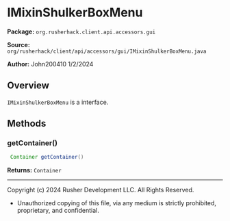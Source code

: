 # IMixinShulkerBoxMenu

**Package:** `org.rusherhack.client.api.accessors.gui`

**Source:** `org/rusherhack/client/api/accessors/gui/IMixinShulkerBoxMenu.java`

**Author:** John200410 1/2/2024



## Overview

`IMixinShulkerBoxMenu` is a interface.

## Methods

### getContainer()

```java
 Container getContainer()
```

**Returns:** `Container`

---

Copyright (c) 2024 Rusher Development LLC. All Rights Reserved.
* Unauthorized copying of this file, via any medium is strictly prohibited, proprietary, and confidential.
